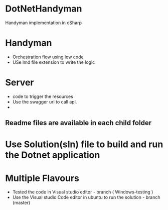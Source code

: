 # DotNetHandyman
Handyman implementation in cSharp

# Handyman 
 - Orchestration flow using low code
 - USe lmd file extension to write the logic
# Server 
- code to trigger the resources
- Use the swagger url to call api.
- 
## Readme files are available in each child folder

# Use Solution(sln) file to build and run the Dotnet application

# Multiple Flavours
  - Tested the code in Visual studio editor - branch ( Windows-testing )
  - Use the Visual studio Code editor in ubuntu to run the solution - branch (master)
